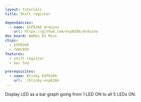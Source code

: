 ```yaml
---
layout: tutorials
title: Shift register

dependancies:
  - name: ESP8266 Arduino
    url: https://github.com/esp8266/Arduino
dev_board: WeMos D1 Mini
chips:
  - ESP8266
  - 74HC959
features:
  - shift register
  - bar led

prerequisites:
  - name: Blinky ESP8266
    url: ./blinky-esp8266
---
```


Display LED as a bar graph going from 1 LED ON to all 5 LEDs ON.

